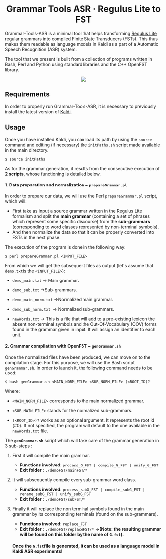 <h1 align="center">
    Grammar Tools ASR &middot; Regulus Lite to FST
</h1>



Grammar-Tools-ASR is a minimal tool that helps transforming [Regulus Lite](https://arxiv.org/abs/1510.01942) regular grammars into compiled Finite State Transducers (FSTs). This thus makes them readable as language models in Kaldi as a part of a Automatic Speech Recognition (ASR) system.  

The tool that we present is built from a collection of programs written in Bash, Perl and Python using standard libraries and the C++ OpenFST library. 

<p align="center">
    <a href="https://github.com/lormaechea/Grammar-Tools-ASR/archive/master.zip">
        <img src="https://img.shields.io/badge/Grammar--Tools--ASR%201.0-DOWNLOAD-brightgreen?style=for-the-badge&logo=appveyor">
    </a>
</p>


## Requirements

In order to properly run Grammar-Tools-ASR, it is necessary to previously install the latest version of [Kaldi](https://github.com/kaldi-asr/kaldi).

## Usage

Once you have installed Kaldi, you can load its path by using the `source`  command and editing (if necessary) the `initPaths.sh` script made available in the main directory. 

    $ source initPaths

As for the grammar generation, it results from the consecutive execution of **2 scripts**, whose functioning is detailed below. 

#### 1. Data preparation and normalization − `prepareGrammar.pl`

In order to prepare our data, we will use the Perl `prepareGrammar.pl` script, which will:

- First take as input a source grammar written in the Regulus Lite formalism and split the **main grammar** (containing a set of phrases which represent some specific discourse) from the **sub-grammars** (corresponding to word classes represented by non-terminal symbols). 
- And then normalize the data so that it can be properly converted into FSTs in the next phase. 

The execution of the program is done in the following way:

    $ perl prepareGrammar.pl <INPUT_FILE>

From which we will get the subsequent files as output (let's assume that `demo.txt`is the `<INPUT_FILE>`):

- `demo_main.txt` &rarr; Main grammar.

- `demo_sub.txt` &rarr;Sub-grammars.

- `demo_main_norm.txt` &rarr;Normalized main grammar.

- `demo_sub_norm.txt `&rarr; Normalized sub-grammars.

- `newWords.txt` &rarr; This is a file that will add to a pre-existing lexicon the absent non-terminal symbols and the Out-Of-Vocabulary (OOV) forms found in the grammar given in input. It will assign an identifier to each unit. 

  


#### 2. Grammar compilation with OpenFST − `genGrammar.sh`

Once the normalized files have been produced, we can move on to the compilation stage. For this purpose, we will use the Bash script `genGrammar.sh`. In order to launch it, the following command needs to be used:

    $ bash genGrammar.sh <MAIN_NORM_FILE> <SUB_NORM_FILE> (<ROOT_ID)?

Where:

- `<MAIN_NORM_FILE>` corresponds to the main normalized grammar.

- `<SUB_MAIN_FILE>` stands for the normalized sub-grammars.

- `(<ROOT_ID>)?` works as an optional argument. It represents the root id (#0). If not specified, the program will default to the one available in the `newWords.txt` file.

  

The **`genGrammar.sh`** script which will take care of the grammar generation in 3 sub-steps :

1. First it will compile the main grammar.

   - **Functions involved**: `process_G_FST | compile_G_FST | unify_G_FST`
   - **Exit folder** : `./demoFST/mainFST/*`

2. It will subsequently compile every sub-grammar word class. 

   - **Functions involved**: `process_subG_FST | compile_subG_FST | rename_subG_FST | unify_subG_FST`
   - **Exit folder** : `./demoFST/subFST/*`

3. Finally it will replace the non terminal symbols found in the main grammar by its corresponding terminals (found on the sub-grammars).

   - **Functions involved**: `replace_FST`
   - **Exit folder** : `./demoFST/replaceFST/*` &rarr;**(Note: the resulting grammar will be found on this folder by the name of `G.fst`).**

    ####    Once the `G.fst`file is generated, it can be used as a language model in Kaldi ASR experiments!

